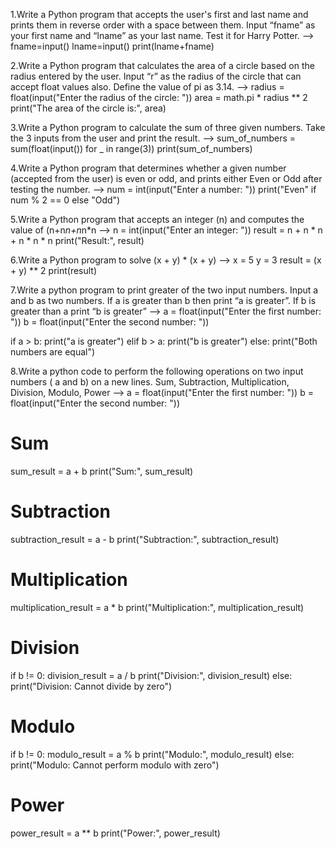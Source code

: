 1.Write a Python program that accepts the user's first and last name and prints them in reverse order with a space between them. Input “fname” as your first name and “lname” as your last name. Test it for Harry Potter.
-->
fname=input()
lname=input()
print(lname+fname)

2.Write a Python program that calculates the area of a circle based on the radius entered by the user. Input “r” as the radius of the circle that can accept float values also. Define the value of pi as 3.14.
-->
radius = float(input("Enter the radius of the circle: "))
area = math.pi * radius ** 2
print("The area of the circle is:", area)

3.Write a Python program to calculate the sum of three given numbers. Take the 3 inputs from the user and print the result.
-->
sum_of_numbers = sum(float(input()) for _ in range(3))
print(sum_of_numbers)

4.Write a Python program that determines whether a given number (accepted from the user) is even or odd, and prints either Even or Odd after testing the number.
-->
num = int(input("Enter a number: "))
print("Even" if num % 2 == 0 else "Odd")

5.Write a Python program that accepts an integer (n) and computes the value of (n+n*n+n*n*n
-->
n = int(input("Enter an integer: "))
result = n + n * n + n * n * n
print("Result:", result)

6.Write a Python program to solve (x + y) * (x + y)
-->
x = 5
y = 3
result = (x + y) ** 2
print(result)

7.Write a python program to print greater of the two input numbers. Input a and b as two numbers. If a is greater than b then print “a is greater”. If b is greater than a print “b is greater”
-->
a = float(input("Enter the first number: "))
b = float(input("Enter the second number: "))

if a > b:
    print("a is greater")
elif b > a:
    print("b is greater")
else:
    print("Both numbers are equal")

8.Write a python code to perform the following operations on two input numbers ( a and b) on a new lines. Sum, Subtraction, Multiplication, Division, Modulo, Power
-->
a = float(input("Enter the first number: "))
b = float(input("Enter the second number: "))

# Sum
sum_result = a + b
print("Sum:", sum_result)

# Subtraction
subtraction_result = a - b
print("Subtraction:", subtraction_result)

# Multiplication
multiplication_result = a * b
print("Multiplication:", multiplication_result)

# Division
if b != 0:
    division_result = a / b
    print("Division:", division_result)
else:
    print("Division: Cannot divide by zero")

# Modulo
if b != 0:
    modulo_result = a % b
    print("Modulo:", modulo_result)
else:
    print("Modulo: Cannot perform modulo with zero")

# Power
power_result = a ** b
print("Power:", power_result)
